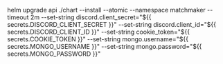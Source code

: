 helm upgrade api ./chart --install --atomic --namespace matchmaker --timeout 2m --set-string discord.client_secret="${{ secrets.DISCORD_CLIENT_SECRET }}" --set-string discord.client_id="${{ secrets.DISCORD_CLIENT_ID }}" --set-string cookie_token="${{ secrets.COOKIE_TOKEN }}" --set-string mongo.username="${{ secrets.MONGO_USERNAME }}" --set-string mongo.password="${{ secrets.MONGO_PASSWORD }}"
